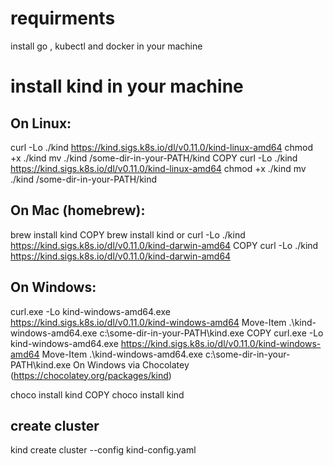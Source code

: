 # requirments 
install go , kubectl and docker in your machine 

# install kind in your machine 

## On Linux:

curl -Lo ./kind https://kind.sigs.k8s.io/dl/v0.11.0/kind-linux-amd64
chmod +x ./kind
mv ./kind /some-dir-in-your-PATH/kind
COPY
curl -Lo ./kind https://kind.sigs.k8s.io/dl/v0.11.0/kind-linux-amd64
chmod +x ./kind
mv ./kind /some-dir-in-your-PATH/kind

## On Mac (homebrew):

brew install kind
COPY
brew install kind
or
curl -Lo ./kind https://kind.sigs.k8s.io/dl/v0.11.0/kind-darwin-amd64
COPY
curl -Lo ./kind https://kind.sigs.k8s.io/dl/v0.11.0/kind-darwin-amd64

## On Windows:

curl.exe -Lo kind-windows-amd64.exe https://kind.sigs.k8s.io/dl/v0.11.0/kind-windows-amd64
Move-Item .\kind-windows-amd64.exe c:\some-dir-in-your-PATH\kind.exe
COPY
curl.exe -Lo kind-windows-amd64.exe https://kind.sigs.k8s.io/dl/v0.11.0/kind-windows-amd64
Move-Item .\kind-windows-amd64.exe c:\some-dir-in-your-PATH\kind.exe
On Windows via Chocolatey (https://chocolatey.org/packages/kind)

choco install kind
COPY
choco install kind

## create cluster 
kind create cluster --config kind-config.yaml

